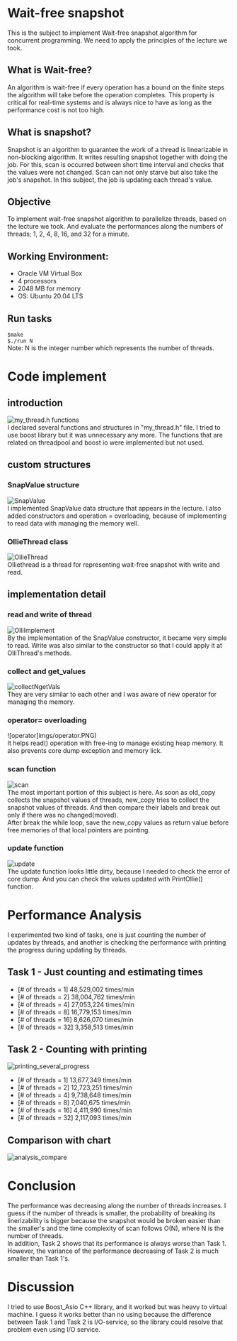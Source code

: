 # Wait-free snapshot
This is the subject to implement Wait-free snapshot algorithm for concurrent programming. We need to apply the principles of the lecture we took.

## What is Wait-free?
An algorithm is wait-free if every operation has a bound on the finite steps the algorithm will take before the operation completes. This property is critical for real-time systems and is always nice to have as long as the performance cost is not too high.

## What is snapshot?
Snapshot is an algorithm to guarantee the work of a thread is linearizable in non-blocking algorithm. It writes resulting snapshot together with doing the job. For this, scan is occurred between short time interval and checks that the values were not changed. Scan can not only starve but also take the job's snapshot. In this subject, the job is updating each thread's value.

## Objective
To implement wait-free snapshot algorithm to parallelize threads, based on the lecture we took. And evaluate the performances along the numbers of threads; 1, 2, 4, 8, 16, and 32 for a minute.

## Working Environment:  
- Oracle VM Virtual Box
- 4 processors
- 2048 MB for memory
- OS: Ubuntu 20.04 LTS

## Run tasks
`$make`  
`$./run N`  
Note: N is the integer number which represents the number of threads.

# Code implement
## introduction
![my_thread.h functions](imgs/header_1.PNG)  
I declared several functions and structures in "my_thread.h" file. I tried to use boost library but it was unnecessary any more. The functions that are related on threadpool and boost io were implemented but not used.

## custom structures
### SnapValue structure
![SnapValue](imgs/SnapValue.PNG)  
I implemented SnapValue data structure that appears in the lecture. I also added constructors and operation = overloading, because of implementing to read data with managing the memory well.

### OllieThread class
![OllieThread](imgs/OllieThread.PNG)  
Olliethread is a thread for representing wait-free snapshot with write and read.

## implementation detail
### read and write of thread
![OlliImplement](imgs/OlliImplement.PNG)  
By the implementation of the SnapValue constructor, it became very simple to read. Write was also similar to the constructor so that I could apply it at OlliThread's methods.

### collect and get_values
![collectNgetVals](imgs/collectNgetVars.PNG)  
They are very similar to each other and I was aware of new operator for managing the memory.

### operator= overloading
![operator]imgs/operator.PNG)  
It helps read() operation with free-ing to manage existing heap memory. It also prevents core dump exception and memory lick.

### scan function
![scan](imgs/scan.PNG)  
The most important portion of this subject is here. As soon as old_copy collects the snapshot values of threads, new_copy tries to collect the snapshot values of threads. And then compare their labels and break out only if there was no changed(moved).  
After break the while loop, save the new_copy values as return value before free memories of that local pointers are pointing.

### update function
![update](imgs/update.PNG)  
The update function looks little dirty, because I needed to check the error of core dump. And you can check the values updated with PrintOllie() function.

# Performance Analysis
I experimented two kind of tasks, one is just counting the number of updates by threads, and another is checking the performance with printing the progress during updating by threads.  

## Task 1 - Just counting and estimating times
* [# of threads = 1]  48,529,002 times/min
* [# of threads = 2]  38,004,762 times/min
* [# of threads = 4]  27,053,224 times/min
* [# of threads = 8]  16,779,153 times/min
* [# of threads = 16]  8,626,070 times/min
* [# of threads = 32]  3,358,513 times/min

## Task 2 - Counting with printing
![printing_several_progress](imgs/printing_several_progress.PNG)  
* [# of threads = 1]  13,677,349 times/min
* [# of threads = 2]  12,723,251 times/min
* [# of threads = 4]  9,738,648 times/min
* [# of threads = 8]  7,040,675 times/min
* [# of threads = 16]  4,411,990 times/min
* [# of threads = 32]  2,117,093 times/min

## Comparison with chart
![analysis_compare](imgs/analysis_compare.png)  

# Conclusion
The performance was decreasing along the number of threads increases. I guess if the number of threads is smaller, the probability of breaking its linerizability is bigger because the snapshot would be broken easier than the smaller's and the time complexity of scan follows O(N), where N is the number of threads.  
In addition, Task 2 shows that its performance is always worse than Task 1. However, the variance of the performance decreasing of Task 2 is much smaller than Task 1's.

# Discussion
I tried to use Boost_Asio C++ library, and it worked but was heavy to virtual machine. I guess it works better than no using because the difference between Task 1 and Task 2 is I/O-service, so the library could resolve that problem even using I/O service.
